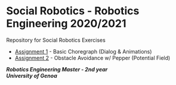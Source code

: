 # Social Robotics - Robotics Engineering 2020/2021
Repository for Social Robotics Exercises

* [Assignment 1](https://github.com/robertoalbanese/Social-Robotics/tree/master/Assignment_1) - Basic Choregraph (Dialog & Animations)
* [Assignment 2](https://github.com/robertoalbanese/Social-Robotics/tree/master/Assignment_2/Assignment_5_GroupC_) - Obstacle Avoidance w/ Pepper (Potential Field)



***Robotics Engineering Master - 2nd year***   
***University of Genoa***
